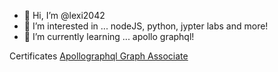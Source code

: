 - 👋 Hi, I’m @lexi2042
- 👀 I’m interested in ... nodeJS, python, jypter labs and more!
- 🌱 I’m currently learning ... apollo graphql!

Certificates
[Apollographql Graph Associate](https://www.apollographql.com/tutorials/certifications/3a489357-a9cf-4d3a-ab4c-abe341076108)

<!---
lexi2042/lexi2042 is a ✨ special ✨ repository because its `README.md` (this file) appears on your GitHub profile.
You can click the Preview link to take a look at your changes.
--->
